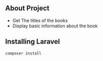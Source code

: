 ## About Project

<ul>
<li>Get The titles of the books</li>
<li>Display basic information about the book</li>
</ul>




## Installing Laravel

<code>composer install</code>
